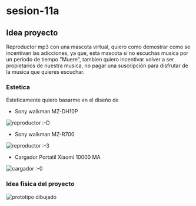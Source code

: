 # sesion-11a

## Idea proyecto

Reproductor mp3 con una mascota virtual, quiero como demostrar como se incentivan las adicciones, ya que, esta mascota si no escuchas musica por un periodo de tiempo "Muere", tambien quiero incentivar volver a ser propietarios de nuestra musica, no pagar una suscripción para disfrutar de la musica que quieres escuchar. 

### Estetica

Esteticamente quiero basarme en el diseño de 
- Sony walkman MZ-DH10P

![reproductor :-D](/imagenes/walmanMZ-DH10P.jpg)

- Sony walkman MZ-R700

![reproductor :-3](/imagenes/sony-MZ-R700.jpg)

- Cargador Portatil Xiaomi 10000 MA

![cargador :-0](/imagenes/xiaomi-MI-10000mah.jpg)

### Idea física del proyecto

![prototipo dibujado](/imagenes/bocetoMp3.jpg)

